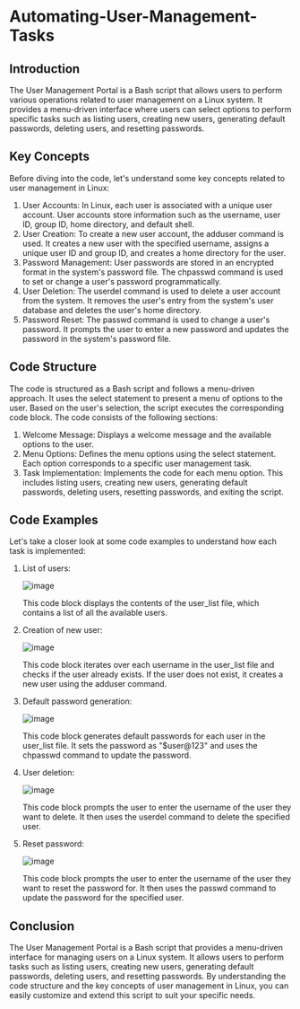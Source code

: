 # Automating-User-Management-Tasks

## Introduction

The User Management Portal is a Bash script that allows users to perform various operations related to user management on a Linux system. It provides a menu-driven interface where users can select options to perform specific tasks such as listing users, creating new users, generating default passwords, deleting users, and resetting passwords.

## Key Concepts

Before diving into the code, let's understand some key concepts related to user management in Linux:
1.	User Accounts: In Linux, each user is associated with a unique user account. User accounts store information such as the username, user ID, group ID, home directory, and default shell.
2.	User Creation: To create a new user account, the adduser command is used. It creates a new user with the specified username, assigns a unique user ID and group ID, and creates a home directory for the user.
3.	Password Management: User passwords are stored in an encrypted format in the system's password file. The chpasswd command is used to set or change a user's password programmatically.
4.	User Deletion: The userdel command is used to delete a user account from the system. It removes the user's entry from the system's user database and deletes the user's home directory.
5.	Password Reset: The passwd command is used to change a user's password. It prompts the user to enter a new password and updates the password in the system's password file.

## Code Structure

The code is structured as a Bash script and follows a menu-driven approach. It uses the select statement to present a menu of options to the user. Based on the user's selection, the script executes the corresponding code block.
The code consists of the following sections:
1.	Welcome Message: Displays a welcome message and the available options to the user.
2.	Menu Options: Defines the menu options using the select statement. Each option corresponds to a specific user management task.
3.	Task Implementation: Implements the code for each menu option. This includes listing users, creating new users, generating default passwords, deleting users, resetting passwords, and exiting the script.

## Code Examples

Let's take a closer look at some code examples to understand how each task is implemented:

1.	List of users:
   
      ![image](https://github.com/user-attachments/assets/a6a852eb-2d7d-4b3c-992f-1af21be9f8fd)

      This code block displays the contents of the user_list file, which contains a list of all the available users.

2. Creation of new user:

      ![image](https://github.com/user-attachments/assets/ef37764a-56a2-4516-81b3-101c01abd1c7)

      This code block iterates over each username in the user_list file and checks if the user already exists. If the user does not exist, it creates a new user using the adduser command.

3.	Default password generation:

      ![image](https://github.com/user-attachments/assets/7b3eca7b-a3a3-4d77-b05d-0bc231a70fe1)

      This code block generates default passwords for each user in the user_list file. It sets the password as "$user@123" and uses the chpasswd command to update the password.

4.	User deletion:

      ![image](https://github.com/user-attachments/assets/709b18a7-b641-489b-b5d3-a38bc973eb10)

      This code block prompts the user to enter the username of the user they want to delete. It then uses the userdel command to delete the specified user.

5.	Reset password:

      ![image](https://github.com/user-attachments/assets/66379a04-44f7-4ff4-93dd-4515e2ca84ee)

      This code block prompts the user to enter the username of the user they want to reset the password for. It then uses the passwd command to update the password for the specified user.

## Conclusion

The User Management Portal is a Bash script that provides a menu-driven interface for managing users on a Linux system. It allows users to perform tasks such as listing users, creating new users, generating default passwords, deleting users, and resetting passwords. By understanding the code structure and the key concepts of user management in Linux, you can easily customize and extend this script to suit your specific needs.
